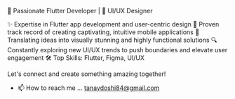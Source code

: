 🚀 Passionate Flutter Developer | 🎨 UI/UX Designer

✨ Expertise in Flutter app development and user-centric design
📱 Proven track record of creating captivating, intuitive mobile applications
🎯 Translating ideas into visually stunning and highly functional solutions
🔍 Constantly exploring new UI/UX trends to push boundaries and elevate user engagement
🛠️ Top Skills: Flutter, Figma, UI/UX

Let's connect and create something amazing together!
- 📫 How to reach me ... tanaydoshi84@gmail.com

<!---
itanaydoshi/itanaydoshi is a ✨ special ✨ repository because its `README.md` (this file) appears on your GitHub profile.
You can click the Preview link to take a look at your changes.
--->
